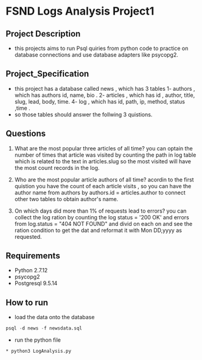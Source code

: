 # FSND Logs Analysis Project1

## Project Description
- this projects aims to run Psql quiries from python code to practice on database connections and
  use database adapters like psycopg2.

## Project_Specification
 - this project has a database called news , which has 3 tables 
 1- authors , which has authors id, name, bio .
 2- articles , which has id , author, title, slug, lead, body, time.
 4- log , which has id, path, ip, method, status ,time .
 - so those tables should answer the follwing 3 quistions.

## Questions
1. What are the most popular three articles of all time?
  you can optain the number of times that article was visited by counting the path in log table which is 
  related to the text in articles.slug so the most visited will have the most count records in the log.  

2. Who are the most popular article authors of all time?
  acordin to the first quistion you have the count of each article visits , so you can have the author name from authors by authors.id = articles.author to connect other two tables to obtain author's name.

3. On which days did more than 1% of requests lead to errors?
  you can collect the log ration by counting the log status = '200 OK' and errors from log.status 
  = "404 NOT FOUND" and divid on each on and see the ration condition to get the dat and reformat it
  with Mon DD,yyyy as requested. 

## Requirements
* Python 2.7.12
* psycopg2
* Postgresql 9.5.14

## How to run

* load the data onto the database
```sql
psql -d news -f newsdata.sql
```
* run the python file 
```
* python3 LogAnalysis.py
```